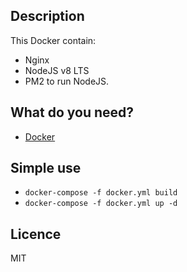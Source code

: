 ## Description

This Docker contain:

- Nginx
- NodeJS v8 LTS
- PM2 to run NodeJS.

## What do you need?

- [Docker](https://www.docker.com/#/get_started)

## Simple use

- `docker-compose -f docker.yml build`
- `docker-compose -f docker.yml up -d`

## Licence
MIT
